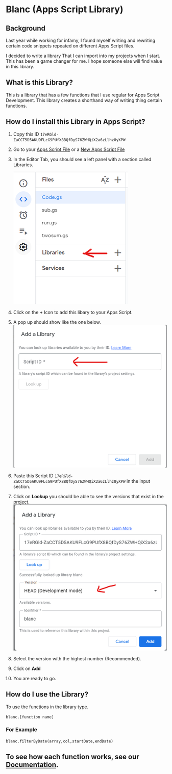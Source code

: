 # Blanc (Apps Script Library)

## Background

Last year while working for infamy, I found myself writing and rewriting certain code snippets repeated on different Apps Script files. 

I decided to write a library That I can import into my projects when I start. This has been a game changer for me. I hope someone else will find value in this library.

## What is this Library?

This is a library that has a few functions that I use regular for Apps Script Development. This library creates a shorthand way of writing thing certain functions.

## How do I install this Library in Apps Script?

1. Copy this ID `17eRGld-ZaCCT5D5AKU9FLcG9PUfX8BQfDyS76ZWHQiX2a6zLlhz8yXPW`
2. Go to your [Apps Script File](https://script.google.com/home) or a [New Apps Script File](https://script.new)
3. In the Editor Tab, you should see a left panel with a section called Libraries.
   
    ![library Section](library_pic.png)

4. Click on the **+** Icon to add this libary to your Apps Script.
5. A pop up should show like the one below.
![Pop UP Section](paste_scipt_ID.png)

6. Paste this Script ID `17eRGld-ZaCCT5D5AKU9FLcG9PUfX8BQfDyS76ZWHQiX2a6zLlhz8yXPW` in the input section.
7. Click on **Lookup** you should be able to see the versions that exist in the project.
   ![Lookup Result](lookup_result.png)

8. Select the version with the highest number (Recommended).
9. Click on **Add**
10. You are ready to go.

## How do I use the Library?

To use the functions in the library type.

`blanc.[function name]`

### For Example

`blanc.filterByDate(array,col,startDate,endDate)`

## To see how each function works, see our [Documentation](https://github.com/Hemephelus/blanc/blob/main/Documentation.md).




    



